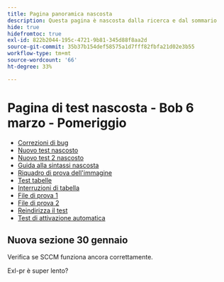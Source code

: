 ```yaml
---
title: Pagina panoramica nascosta
description: Questa pagina è nascosta dalla ricerca e dal sommario
hide: true
hidefromtoc: true
exl-id: 822b2044-195c-4721-9b81-345d88f8aa2d
source-git-commit: 35b37b154def58575a1d7fff82fbfa21d02e3b55
workflow-type: tm+mt
source-wordcount: '66'
ht-degree: 33%

---
```


# Pagina di test nascosta - Bob 6 marzo - Pomeriggio

+ [Correzioni di bug](hidden/bug-fixes.md)
+ [Nuovo test nascosto](hidden-new-test.md)
+ [Nuovo test 2 nascosto](hidden-new-test-2.md)
+ [Guida alla sintassi nascosta](hidden/syntax-style-guide.md)
+ [Riquadro di prova dell&#39;immagine](hidden/test-page.md)
+ [Test tabelle](hidden/tables.md)
+ [Interruzioni di tabella](hidden/table-breaks.md)
+ [File di prova 1](hidden/note-test.md)
+ [File di prova 2](hidden-test.md)
+ [Reindirizza il test](hidden/test-redirection.md)
+ [Test di attivazione automatica](hidden/autoactivate.md)

## Nuova sezione 30 gennaio

Verifica se SCCM funziona ancora correttamente.

Exl-pr è super lento?
